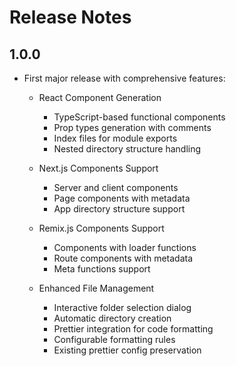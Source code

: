 # Release Notes

## 1.0.0

- First major release with comprehensive features:
  - React Component Generation
    - TypeScript-based functional components
    - Prop types generation with comments
    - Index files for module exports
    - Nested directory structure handling
  
  - Next.js Components Support
    - Server and client components
    - Page components with metadata
    - App directory structure support
  
  - Remix.js Components Support
    - Components with loader functions
    - Route components with metadata
    - Meta functions support
  
  - Enhanced File Management
    - Interactive folder selection dialog
    - Automatic directory creation
    - Prettier integration for code formatting
    - Configurable formatting rules
    - Existing prettier config preservation
